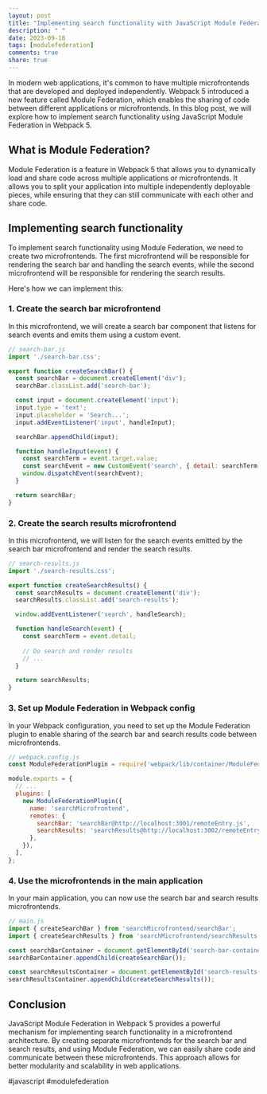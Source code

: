 ```yaml
---
layout: post
title: "Implementing search functionality with JavaScript Module Federation in Webpack 5"
description: " "
date: 2023-09-18
tags: [modulefederation]
comments: true
share: true
---
```


In modern web applications, it's common to have multiple microfrontends that are developed and deployed independently. Webpack 5 introduced a new feature called Module Federation, which enables the sharing of code between different applications or microfrontends. In this blog post, we will explore how to implement search functionality using JavaScript Module Federation in Webpack 5.

## What is Module Federation?

Module Federation is a feature in Webpack 5 that allows you to dynamically load and share code across multiple applications or microfrontends. It allows you to split your application into multiple independently deployable pieces, while ensuring that they can still communicate with each other and share code.

## Implementing search functionality

To implement search functionality using Module Federation, we need to create two microfrontends. The first microfrontend will be responsible for rendering the search bar and handling the search events, while the second microfrontend will be responsible for rendering the search results.

Here's how we can implement this:

### 1. Create the search bar microfrontend

In this microfrontend, we will create a search bar component that listens for search events and emits them using a custom event.

```javascript
// search-bar.js
import './search-bar.css';

export function createSearchBar() {
  const searchBar = document.createElement('div');
  searchBar.classList.add('search-bar');

  const input = document.createElement('input');
  input.type = 'text';
  input.placeholder = 'Search...';
  input.addEventListener('input', handleInput);

  searchBar.appendChild(input);

  function handleInput(event) {
    const searchTerm = event.target.value;
    const searchEvent = new CustomEvent('search', { detail: searchTerm });
    window.dispatchEvent(searchEvent);
  }

  return searchBar;
}
```

### 2. Create the search results microfrontend

In this microfrontend, we will listen for the search events emitted by the search bar microfrontend and render the search results.

```javascript
// search-results.js
import './search-results.css';

export function createSearchResults() {
  const searchResults = document.createElement('div');
  searchResults.classList.add('search-results');

  window.addEventListener('search', handleSearch);

  function handleSearch(event) {
    const searchTerm = event.detail;
    
    // Do search and render results
    // ...
  }

  return searchResults;
}
```

### 3. Set up Module Federation in Webpack config

In your Webpack configuration, you need to set up the Module Federation plugin to enable sharing of the search bar and search results code between microfrontends.

```javascript
// webpack.config.js
const ModuleFederationPlugin = require('webpack/lib/container/ModuleFederationPlugin');

module.exports = {
  // ...
  plugins: [
    new ModuleFederationPlugin({
      name: 'searchMicrofrontend',
      remotes: {
        searchBar: 'searchBar@http://localhost:3001/remoteEntry.js',
        searchResults: 'searchResults@http://localhost:3002/remoteEntry.js',
      },
    }),
  ],
};
```

### 4. Use the microfrontends in the main application

In your main application, you can now use the search bar and search results microfrontends.

```javascript
// main.js
import { createSearchBar } from 'searchMicrofrontend/searchBar';
import { createSearchResults } from 'searchMicrofrontend/searchResults';

const searchBarContainer = document.getElementById('search-bar-container');
searchBarContainer.appendChild(createSearchBar());

const searchResultsContainer = document.getElementById('search-results-container');
searchResultsContainer.appendChild(createSearchResults());
```

## Conclusion

JavaScript Module Federation in Webpack 5 provides a powerful mechanism for implementing search functionality in a microfrontend architecture. By creating separate microfrontends for the search bar and search results, and using Module Federation, we can easily share code and communicate between these microfrontends. This approach allows for better modularity and scalability in web applications.

#javascript #modulefederation